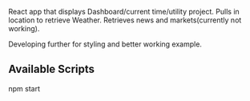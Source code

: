 
React app that displays Dashboard/current time/utility project. Pulls in location to retrieve Weather. Retrieves news and markets(currently not working).

Developing further for styling and better working example.

## Available Scripts

npm start
